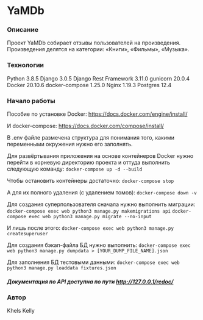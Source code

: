 # YaMDb
### Описание
Проект YaMDb собирает отзывы пользователей на произведения. Произведения делятся на категории: «Книги», «Фильмы», «Музыка».
### Технологии
Python 3.8.5
Django 3.0.5
Django Rest Framework 3.11.0
gunicorn 20.0.4
Docker 20.10.6
docker-compose 1.25.0
Nginx 1.19.3
Postgres 12.4
### Начало работы

Пособие по установке Docker: https://docs.docker.com/engine/install/

И docker-compose: https://docs.docker.com/compose/install/

В .env файле размечена структура для понимания того, какими переменными окружения нужно его заполнять.

Для развёртывания приложения на основе контейнеров Docker нужно перейти в корневую директорию проекта и оттуда выполнить следующую команду:
```docker-compose up -d --build```

Чтобы остановить контейнеры достаточно:
```docker-compose stop```

А для их полного удаления (с удалением томов):
```docker-compose down -v```

Для создания суперпользователя сначала нужно выполнить миграции:
```docker-compose exec web python3 manage.py makemigrations api```
```docker-compose exec web python3 manage.py migrate --no-input```

И лишь после этого:
```docker-compose exec web python3 manage.py createsuperuser```

Для создания бэкап-файла БД нужно выполнить:
```docker-compose exec web python3 manage.py dumpdata > [YOUR_DUMP_FILE_NAME].json```

Для заполнения БД тестовыми данными:
```docker-compose exec web python3 manage.py loaddata fixtures.json```

##### Документация по API доступна по пути http://127.0.0.1/redoc/
### Автор
Khels Kelly